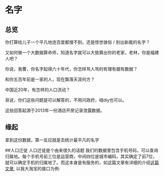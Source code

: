 
# 名字

## 总览

你打算给儿子一个平凡地连百度都搜不到，还是惊世骇俗 / 别出新裁的名字？

又如何做一个大数据算命师，知道名字就可以大致算出你的老家，老林，你是福建人吧？

你说，我曹，你名字起得六十年代，你怎样骂人骂的有理有据有数据？

和你五百年前是一家的人，现在飘落天涯何方？

中国近20年，有怎样的人口流动？

哥说，你们这些问题是可以解答的，不用问政府，咱diy也可以。

这些回答起源于2013年一份酒店开房记录泄露数据。


## 缘起
拿到这份数据，第一反应就是去统计最平凡的名字

##人口迁徙
人口迁徙是个由来很久的话题
我们的数据里包含手机号码，可以查询归属地。每个手机号前三位是运营商，中间四位是城市编码，其实确定了前7位，就可以确定手机的归属地了。而这本身是有服务的，如这篇文章有详细的介绍[这篇文章](http://blog.sina.com.cn/s/blog_7bac4707010143o2.html), 以我大淘宝的接口为例: